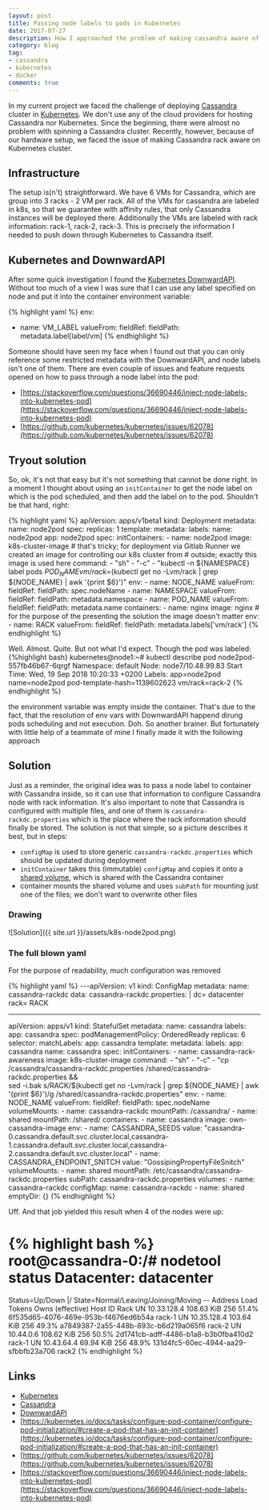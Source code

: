```yaml
---
layout: post
title: Passing node labels to pods in Kubernetes
date: 2017-07-27
description: How I approached the problem of making cassandra aware of racks in Kubernetes.
category: blog
tag:
- cassandra
- kubernetes
- docker
comments: true
---
```


In my current project we faced the challenge of deploying [Cassandra](http://cassandra.apache.org/) cluster in [Kubernetes](https://kubernetes.io/). We don't use any of the cloud providers for hosting Cassandra nor Kubernetes. Since the beginning, there were almost
no problem with spinning a Cassandra cluster. Recently, however, because of our hardware setup, we faced the issue of making Cassandra rack aware on Kubernetes cluster.

## Infrastructure

The setup is(n't) straightforward. We have 6 VMs for Cassandra, which are group into 3 racks - 2 VM per rack. All of the VMs for cassandra are labeled in k8s, so that we guarantee with affinity rules, that 
only Cassandra instances will be deployed there. Additionally the VMs are labeled with rack information: rack-1, rack-2, rack-3. This is precisely the information I needed to push down through Kubernetes
to Cassandra itself.

## Kubernetes and DownwardAPI

After some quick investigation I found the [Kubernetes DownwardAPI](https://kubernetes.io/docs/tasks/inject-data-application/environment-variable-expose-pod-information/#the-downward-api). Without too much of a 
view I was sure that I can use any label specified on node and put it into the container environment variable:

{% highlight yaml %}
env:
- name: VM_LABEL
  valueFrom:
    fieldRef:
      fieldPath: metadata.label[label/vm]
{% endhighlight %}

Someone should have seen my face when I found out that you can only reference some restricted metadata with the DownwardAPI, and node
labels isn't one of them. There are even couple of issues and feature requests opened on how to pass through a node label into the pod:
- [https://stackoverflow.com/questions/36690446/inject-node-labels-into-kubernetes-pod](https://stackoverflow.com/questions/36690446/inject-node-labels-into-kubernetes-pod)
- [https://github.com/kubernetes/kubernetes/issues/62078](https://github.com/kubernetes/kubernetes/issues/62078)

## Tryout solution

So, ok, it's not that easy but it's not something that cannot be done right. In a moment I thought about using an `initContainer` to get the node label on which is the pod scheduled, and then add the label on to the pod.
Shouldn't be that hard, right:

{% highlight yaml %}
apiVersion: apps/v1beta1
kind: Deployment
metadata:
  name: node2pod
spec:
  replicas: 1
  template:
    metadata:
      labels:
        name: node2pod
        app: node2pod
    spec:
      initContainers:
      - name: node2pod
        image: k8s-cluster-image # that's tricky; for deployment via Gitlab Runner we created an image for controlling our k8s cluster from 
                                 # outside; exactly this image is used here
        command:
        - "sh"
        - "-c"
        - "kubectl -n ${NAMESPACE} label pods ${POD_NAME} vm/rack=$(kubectl get no -Lvm/rack | grep ${NODE_NAME} | awk '{print $6}')"
        env:
        - name: NODE_NAME
          valueFrom:
            fieldRef:
              fieldPath: spec.nodeName
        - name: NAMESPACE
          valueFrom:
            fieldRef:
              fieldPath: metadata.namespace
        - name: POD_NAME
          valueFrom:
            fieldRef:
              fieldPath: metadata.name
      containers:
      - name: nginx
        image: nginx # for the purpose of the presenting the solution the image doesn't matter
        env:
        - name: RACK
          valueFrom:
            fieldRef:
              fieldPath: metadata.labels['vm/rack']
{% endhighlight %}

Well. Almost. Quite. But not what I'd expect. Though the pod was labeled:
{%highlight bash}
kubernetes@node1:~# kubectl describe pod node2pod-557fb46b67-6qrgf
Namespace:      default
Node:           node7/10.48.99.83
Start Time:     Wed, 19 Sep 2018 10:20:33 +0200
Labels:         app=node2pod
                name=node2pod
                pod-template-hash=1139602623
                vm/rack=rack-2 
{% endhighlight %}

the environment variable was empty inside the container. That's due to the fact, that the resolution of env vars with DownwardAPI happend dirung pods scheduling and not execution. Doh. So another brainer. But fortunately with little help of a teammate of mine I finally made
it with the following approach

## Solution

Just as a reminder, the original idea was to pass a node label to container with Cassandra inside, so it can use that information
to configure Cassandra node with rack information. It's also important to note that Cassandra is configured with multiple files,
and one of them is `cassandra-rackdc.properties` which is the place where the rack information should finally be stored. The solution is not that simple, so a picture describes it best, but in steps:
- `configMap` is used to store generic `cassandra-rackdc.properties` which should be updated during deployment
- `initContainer` takes this (immutable) `configMap` and copies it onto a [shared volume](https://kubernetes.io/docs/tasks/configure-pod-container/configure-pod-initialization/#create-a-pod-that-has-an-init-container), which is shared with the Cassandra container
- container mounts the shared volume and uses `subPath` for mounting just one of the files; we don't want to overwrite other files

### Drawing

![Solution]({{ site.url }}/assets/k8s-node2pod.png)

### The full blown yaml

For the purpose of readability, much configuration was removed

{% highlight yaml %}
---apiVersion: v1
kind: ConfigMap
metadata:
  name: cassandra-rackdc
data:
  cassandra-rackdc.properties: |
    dc= datacenter
    rack= RACK

---
apiVersion: apps/v1
kind: StatefulSet
metadata:
  name: cassandra
  labels:
    app: cassandra
spec:
  podManagementPolicy: OrderedReady
  replicas: 6
  selector:
    matchLabels:
      app: cassandra
  template:
    metadata:
      labels:
        app: cassandra
        name: cassandra
    spec:
      initContainers:
      - name: cassandra-rack-awareness
        image: k8s-cluster-image
        command:
        - "sh"
        - "-c"
        - "cp /cassandra/cassandra-rackdc.properties /shared/cassandra-rackdc.properties && \
           sed -i.bak s/RACK/$(kubectl get no -Lvm/rack | grep ${NODE_NAME} | awk '{print $6}')/g /shared/cassandra-rackdc.properties"
        env:
        - name: NODE_NAME
          valueFrom:
            fieldRef:
              fieldPath: spec.nodeName
        volumeMounts:
        - name: cassandra-rackdc
          mountPath: /cassandra/
        - name: shared
          mountPath: /shared/
      containers:
      - name: cassandra
        image: own-cassandra-image
        env:
        - name: CASSANDRA_SEEDS
          value: "cassandra-0.cassandra.default.svc.cluster.local,cassandra-1.cassandra.default.svc.cluster.local,cassandra-2.cassandra.default.svc.cluster.local"
        - name: CASSANDRA_ENDPOINT_SNITCH 
          value: "GossipingPropertyFileSnitch"
        volumeMounts:
        - name: shared
          mountPath: /etc/cassandra/cassandra-rackdc.properties
          subPath: cassandra-rackdc.properties
      volumes:
      - name: cassandra-rackdc
        configMap:
          name: cassandra-rackdc
      - name: shared
        emptyDir: {}
{% endhighlight %}

Uff. And that job yielded this result when 4 of the nodes were up:

{% highlight bash %}
root@cassandra-0:/# nodetool status
Datacenter: datacenter
==============
Status=Up/Down
|/ State=Normal/Leaving/Joining/Moving
--  Address      Load       Tokens       Owns (effective)  Host ID                               Rack
UN  10.33.128.4  108.63 KiB  256          51.4%             6f535d65-4076-469e-953b-f4676ed6b54a  rack-1
UN  10.35.128.4  103.64 KiB  256          49.3%             a7849387-2a55-448b-893c-b6d219a065f6  rack-2
UN  10.44.0.6    108.62 KiB  256          50.5%             2d1741cb-adff-4486-b1a8-b3b0fba410d2  rack-1
UN  10.43.64.4   69.94 KiB  256          48.9%             131d4fc5-60ec-4944-aa29-sfbbfb23a706  rack2
{% endhighlight %}

## Links

- [Kubernetes](https://kubernetes.io/)
- [Cassandra](http://cassandra.apache.org/)
- [DownwardAPI](https://kubernetes.io/docs/tasks/inject-data-application/environment-variable-expose-pod-information/#the-downward-api)
- [https://kubernetes.io/docs/tasks/configure-pod-container/configure-pod-initialization/#create-a-pod-that-has-an-init-container](https://kubernetes.io/docs/tasks/configure-pod-container/configure-pod-initialization/#create-a-pod-that-has-an-init-container)
- [https://github.com/kubernetes/kubernetes/issues/62078](https://github.com/kubernetes/kubernetes/issues/62078)
- [https://stackoverflow.com/questions/36690446/inject-node-labels-into-kubernetes-pod](https://stackoverflow.com/questions/36690446/inject-node-labels-into-kubernetes-pod)
